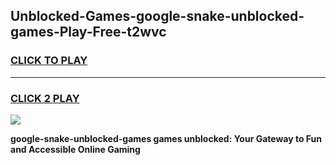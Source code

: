 
## Unblocked-Games-google-snake-unblocked-games-Play-Free-t2wvc
<h3>
<a href="https://premium76.site?title=google-snake-unblocked-games&ref=21A">CLICK TO PLAY</a></h3>
<hr>

<h3>
<a href="https://premium76.site?title=google-snake-unblocked-games&ref=21A">CLICK 2 PLAY</a>
  
</h3>

<a href="https://premium76.site?title=google-snake-unblocked-games&ref=21A"><img src="https://clearcache.store/games.png"></a>


**google-snake-unblocked-games games unblocked: Your Gateway to Fun and Accessible Online Gaming**
